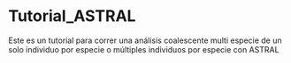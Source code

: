 # Tutorial_ASTRAL
Este es un tutorial para correr una análisis coalescente multi especie de un solo individuo por especie o múltiples individuos por especie con ASTRAL
